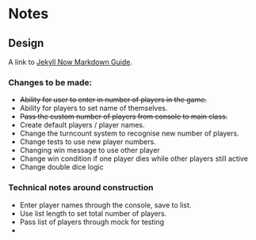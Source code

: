 # Notes 

## Design

A link to [Jekyll Now Markdown Guide](https://raw.githubusercontent.com/barryclark/www.jekyllnow.com/gh-pages/_posts/2014-6-19-Markdown-Style-Guide.md). 

### Changes to be made:
- ~~Ability for user to enter in number of players in the game.~~
- Ability for players to set name of themselves.
- ~~Pass the custom number of players from console to main class.~~
- Create default players / player names.
- Change the turncount system to recognise new number of players.
- Change tests to use new player numbers.
- Changing win message to use other player
- Change win condition if one player dies while other players still active
- Change double dice logic 


### Technical notes around construction 

- Enter player names through the console, save to list.
- Use list length to set total number of players.
- Pass list of players through mock for testing
- 